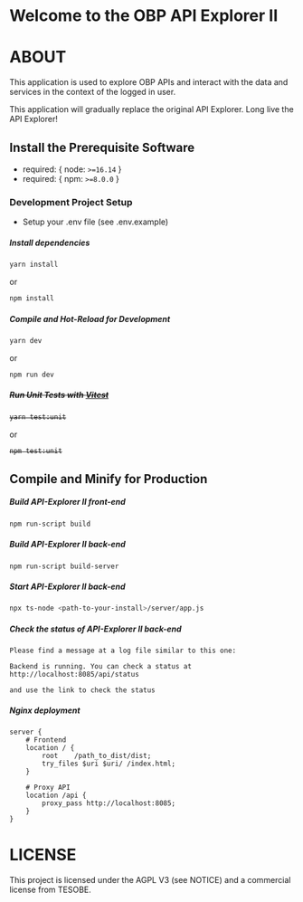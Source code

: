 Welcome to the OBP API Explorer II
=================================

# ABOUT

This application is used to explore OBP APIs and interact with the data and services in the context of the logged in user.

This application will gradually replace the original API Explorer. Long live the API Explorer!



## Install the Prerequisite Software
  * required: { node: `>=16.14` }
  * required: { npm: `>=8.0.0` }

### Development Project Setup

  * Setup your .env file (see .env.example)

##### Install dependencies

```sh
yarn install
```
or
```sh
npm install
```

##### Compile and Hot-Reload for Development

```sh
yarn dev
```
or
```sh
npm run dev
```

##### ~~Run Unit Tests with [Vitest](https://vitest.dev/)~~

<strike>

```sh
yarn test:unit
```
</strike>

or
<strike>

```sh
npm test:unit
```
</strike>

## Compile and Minify for Production

##### Build API-Explorer II front-end

```sh
npm run-script build
```

##### Build API-Explorer II back-end

```sh
npm run-script build-server
```

##### Start API-Explorer II back-end
```sh
npx ts-node <path-to-your-install>/server/app.js
```

##### Check the status of API-Explorer II back-end
```
Please find a message at a log file similar to this one:

Backend is running. You can check a status at http://localhost:8085/api/status

and use the link to check the status
```


##### Nginx deployment

```config
server {
    # Frontend
    location / {
        root    /path_to_dist/dist;
        try_files $uri $uri/ /index.html;
    }
    
    # Proxy API
    location /api {
        proxy_pass http://localhost:8085;
    }
}
```

# LICENSE

This project is licensed under the AGPL V3 (see NOTICE) and a commercial license from TESOBE.


